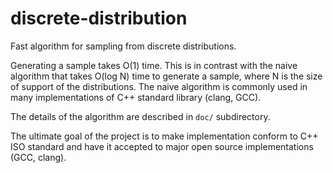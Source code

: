 # discrete-distribution

Fast algorithm for sampling from discrete distributions.

Generating a sample takes O(1) time. This is in contrast with the naive
algorithm that takes O(log N) time to generate a sample, where N is the size of
support of the distributions. The naive algorithm is commonly used in many
implementations of C++ standard library (clang, GCC).

The details of the algorithm are described in `doc/` subdirectory.

The ultimate goal of the project is to make implementation conform to C++
ISO standard and have it accepted to major open source implementations (GCC,
clang).

